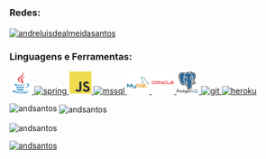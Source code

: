 
<h3 align="left">Redes:</h3>
<p align="left">
<a href="https://linkedin.com/in/andreluisdealmeidasantos" target="blank"><img align="center" src="https://raw.githubusercontent.com/rahuldkjain/github-profile-readme-generator/master/src/images/icons/Social/linked-in-alt.svg" alt="andreluisdealmeidasantos" height="30" width="40" /></a>
</p>

<h3 align="left">Linguagens e Ferramentas:</h3>
<p align="left"> 
	<a href="https://www.java.com" target="_blank" rel="noreferrer"> 
		<img src="https://raw.githubusercontent.com/devicons/devicon/master/icons/java/java-original.svg" alt="java" width="40" height="40"/> 
	</a>
	<a href="https://spring.io/" target="_blank" rel="noreferrer"> 
		<img src="https://www.vectorlogo.zone/logos/springio/springio-icon.svg" alt="spring" width="40" height="40"/> 
	</a> 
	<a href="https://developer.mozilla.org/en-US/docs/Web/JavaScript" target="_blank" rel="noreferrer"> 
		<img src="https://raw.githubusercontent.com/devicons/devicon/master/icons/javascript/javascript-original.svg" alt="javascript" width="40" height="40"/> 
	</a> 
	<a href="https://www.microsoft.com/en-us/sql-server" target="_blank" rel="noreferrer"> 
		<img src="https://www.svgrepo.com/show/303229/microsoft-sql-server-logo.svg" alt="mssql" width="40" height="40"/>
	</a>
	<a href="https://www.mysql.com/" target="_blank" rel="noreferrer">
		<img src="https://raw.githubusercontent.com/devicons/devicon/master/icons/mysql/mysql-original-wordmark.svg" alt="mysql" width="40" height="40"/> 
	</a>
	<a href="https://www.oracle.com/" target="_blank" rel="noreferrer">
		<img src="https://raw.githubusercontent.com/devicons/devicon/master/icons/oracle/oracle-original.svg" alt="oracle" width="40" height="40"/> 
	</a> 
	<a href="https://www.postgresql.org" target="_blank" rel="noreferrer">
		<img src="https://raw.githubusercontent.com/devicons/devicon/master/icons/postgresql/postgresql-original-wordmark.svg" alt="postgresql" width="40" height="40"/> 
	</a> 
	<a href="https://git-scm.com/" target="_blank" rel="noreferrer"> 
		<img src="https://www.vectorlogo.zone/logos/git-scm/git-scm-icon.svg" alt="git" width="40" height="40"/> 
	</a> 
	<a href="https://heroku.com" target="_blank" rel="noreferrer"> 
		<img src="https://www.vectorlogo.zone/logos/heroku/heroku-icon.svg" alt="heroku" width="40" height="40"/> 
	</a> 

</p>

<p><img align="left" src="https://github-readme-stats.vercel.app/api/top-langs?username=andsantos&show_icons=true&locale=en&layout=compact" alt="andsantos" /></p>

<p>&nbsp;<img align="center" src="https://github-readme-stats.vercel.app/api?username=andsantos&show_icons=true&locale=en" alt="andsantos" /></p>

<p><img align="center" src="https://github-readme-streak-stats.herokuapp.com/?user=andsantos&" alt="andsantos" /></p>

<p align="left"> 
	<a href="https://github.com/ryo-ma/github-profile-trophy"><img src="https://github-profile-trophy.vercel.app/?username=andsantos" alt="andsantos" /></a> 
</p>

